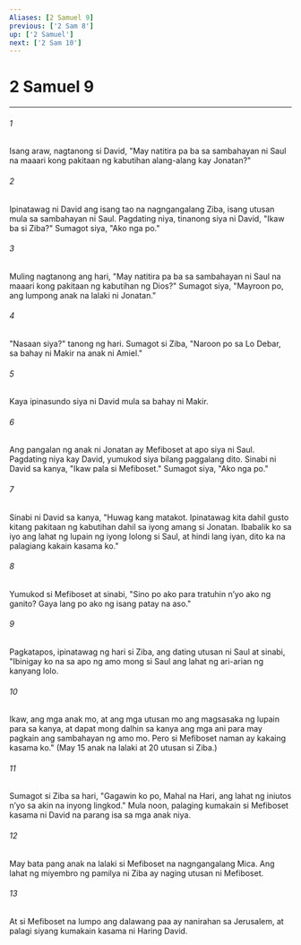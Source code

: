 ```yaml
---
Aliases: [2 Samuel 9]
previous: ['2 Sam 8']
up: ['2 Samuel']
next: ['2 Sam 10']
---
```

# 2 Samuel 9

***


###### 1 


Isang araw, nagtanong si David, "May natitira pa ba sa sambahayan ni Saul na maaari kong pakitaan ng kabutihan alang-alang kay Jonatan?" 


###### 2 


Ipinatawag ni David ang isang tao na nagngangalang Ziba, isang utusan mula sa sambahayan ni Saul. Pagdating niya, tinanong siya ni David, "Ikaw ba si Ziba?" Sumagot siya, "Ako nga po." 


###### 3 


Muling nagtanong ang hari, "May natitira pa ba sa sambahayan ni Saul na maaari kong pakitaan ng kabutihan ng Dios?" Sumagot siya, "Mayroon po, ang lumpong anak na lalaki ni Jonatan." 


###### 4 


"Nasaan siya?" tanong ng hari. Sumagot si Ziba, "Naroon po sa Lo Debar, sa bahay ni Makir na anak ni Amiel." 


###### 5 


Kaya ipinasundo siya ni David mula sa bahay ni Makir. 


###### 6 


Ang pangalan ng anak ni Jonatan ay Mefiboset at apo siya ni Saul. Pagdating niya kay David, yumukod siya bilang paggalang dito. Sinabi ni David sa kanya, "Ikaw pala si Mefiboset." Sumagot siya, "Ako nga po." 


###### 7 


Sinabi ni David sa kanya, "Huwag kang matakot. Ipinatawag kita dahil gusto kitang pakitaan ng kabutihan dahil sa iyong amang si Jonatan. Ibabalik ko sa iyo ang lahat ng lupain ng iyong lolong si Saul, at hindi lang iyan, dito ka na palagiang kakain kasama ko." 


###### 8 


Yumukod si Mefiboset at sinabi, "Sino po ako para tratuhin nʼyo ako ng ganito? Gaya lang po ako ng isang patay na aso." 


###### 9 


Pagkatapos, ipinatawag ng hari si Ziba, ang dating utusan ni Saul at sinabi, "Ibinigay ko na sa apo ng amo mong si Saul ang lahat ng ari-arian ng kanyang lolo. 


###### 10 


Ikaw, ang mga anak mo, at ang mga utusan mo ang magsasaka ng lupain para sa kanya, at dapat mong dalhin sa kanya ang mga ani para may pagkain ang sambahayan ng amo mo. Pero si Mefiboset naman ay kakaing kasama ko." (May 15 anak na lalaki at 20 utusan si Ziba.) 


###### 11 


Sumagot si Ziba sa hari, "Gagawin ko po, Mahal na Hari, ang lahat ng iniutos nʼyo sa akin na inyong lingkod." Mula noon, palaging kumakain si Mefiboset kasama ni David na parang isa sa mga anak niya. 


###### 12 


May bata pang anak na lalaki si Mefiboset na nagngangalang Mica. Ang lahat ng miyembro ng pamilya ni Ziba ay naging utusan ni Mefiboset. 


###### 13 


At si Mefiboset na lumpo ang dalawang paa ay nanirahan sa Jerusalem, at palagi siyang kumakain kasama ni Haring David.
